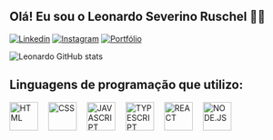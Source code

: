 
## Olá! Eu sou o Leonardo Severino Ruschel 🖐🏻

[![Linkedin](https://img.shields.io/badge/LinkedIn-0077B5?style=for-the-badge&logo=linkedin&logoColor=white)](https://www.linkedin.com/in/leonardo-s-ruschel-450310323/)
[![Instagram](https://img.shields.io/badge/Instagram-D62976?style=for-the-badge&logo=instagram&logoColor=white)](https://www.instagram.com/leonardosr17?igsh=aG40b3Q1NDdnNzhk)
[![Portfólio](https://img.shields.io/badge/Portfólio-FF00FF?style=for-the-badge&logo=portfolio&logoColor=white)](https://portifolio-ochre-theta-99.vercel.app/)

![Leonardo GitHub stats](https://github-readme-stats.vercel.app/api?username=LeonardoSR17&show_icons=true&theme=onedark)

## Linguagens de programação que utilizo:
<img 
    align="left"
    alt="HTML"
    title="HTML"
    width="50px"
    style="padding-right: 15px;"
    src="https://cdn.jsdelivr.net/gh/devicons/devicon@latest/icons/html5/html5-original.svg"
/>
<img 
    align="left"
    alt="CSS"
    title="CSS"
    width="50px"
    style="padding-right: 15px;"
    src="https://cdn.jsdelivr.net/gh/devicons/devicon@latest/icons/css3/css3-original.svg" 
/>
<img 
    align="left"
    alt="JAVASCRIPT"
    title="JAVASCRIPT"
    width="50px"
    style="padding-right: 15px;"
    src="https://cdn.jsdelivr.net/gh/devicons/devicon@latest/icons/javascript/javascript-original.svg" 
/>
<img 
    align="left"
    alt="TYPESCRIPT"
    title="TYPESCRIPT"
    width="50px"
    style="padding-right: 15px;"
    src="https://cdn.jsdelivr.net/gh/devicons/devicon@latest/icons/typescript/typescript-original.svg"
/>
<img 
    align="left"
    alt="REACT"
    title="REACT"
    width="50px"
    style="padding-right: 15px;"
    src="https://cdn.jsdelivr.net/gh/devicons/devicon@latest/icons/react/react-original.svg" 
/>
<img 
    align="left"
    alt="NODE.JS"
    title="NODE.JS"
    width="50px"
    style="padding-right: 15px;"
    src="https://cdn.jsdelivr.net/gh/devicons/devicon@latest/icons/nodejs/nodejs-original.svg" 
/>
